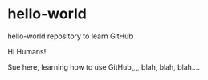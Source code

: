 # hello-world
hello-world repository to learn GitHub

Hi Humans!

Sue here, learning how to use GitHub,,,, blah, blah, blah....
